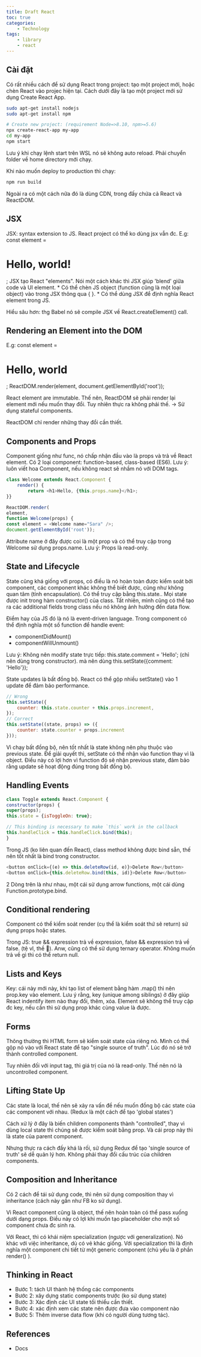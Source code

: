```yaml
---
title: Draft React
toc: true
categories:
    - Technology
tags:
    - library
    - react
---
```


## Cài đặt
Có rất nhiều cách để sử dụng React trong project: tạo một project mới, hoặc chèn React vào projec hiện tại. Cách dưới đây là tạo một project mới sử dụng Create React App.

```bash
sudo apt-get install nodejs
sudo apt-get install npm

# Create new project: (requirement Node=>8.10, npm>=5.6)
npx create-react-app my-app
cd my-app
npm start
```
Lưu ý khi chạy lệnh start trên WSL nó sẽ không auto reload. Phải chuyển folder về home directory mới chạy.

Khi nào muốn deploy to production thì chạy:
```bash
npm run build
```

Ngoài ra có một cách nữa đó là dùng CDN, trong đấy chứa cả React và ReactDOM.

## JSX
JSX: syntax extension to JS. React project có thể ko dùng jsx vẫn đc.
E.g: const element = <h1>Hello, world!</h1>;
JSX tạo React "elements". Nói một cách khác thì JSX giúp 'blend' giữa code và UI element. 
	* 
Có thể chèn JS object (function cũng là một loại object) vào trong JSX thông qua { }.
	* 
Có thể dùng JSX để định nghĩa React element trong JS.



Hiểu sâu hơn: thg Babel nó sẽ compile JSX về React.createElement() call.

## Rendering an Element into the DOM
E.g:
const element = <h1>Hello, world</h1>;
ReactDOM.render(element, document.getElementById('root'));

React element are immutable. Thế nên, ReactDOM sẽ phải render lại element mới nếu muốn thay đổi. Tuy nhiên thực ra không phải thế. -> Sử dụng stateful components.

ReactDOM chỉ render những thay đổi cần thiết.

## Components and Props
Component giống như func, nó chấp nhận đầu vào là props và trả về React element. Có 2 loại component: function-based, class-based (ES6). 
Lưu ý: luôn viết hoa Component, nếu không react sẽ nhầm nó với DOM tags.

```javascript
class Welcome extends React.Component {
    render() {
        return <h1>Hello, {this.props.name}</h1>;
}}

ReactDOM.render(
element,
function Welcome(props) {
const element = <Welcome name="Sara" />;
document.getElementById('root'));
```
Attribute name ở đây được coi là một prop và có thể truy cập trong Welcome sử dụng props.name. 
Lưu ý: Props là read-only.

## State and Lifecycle
State cũng khá giống với props, có điều là nó hoàn toàn được kiểm soát bởi component, các component khác không thể biết được, cũng như không quan tâm (tính encapsulation). Có thể truy cập bằng this.state.<statename>. Mọi state được init trong hàm constructor() của class. 
Tất nhiên, mình cũng có thể tạo ra các additional fields trong class nếu nó không ảnh hưởng đến data flow.

Điểm hay của JS đó là nó là event-driven language. Trong component có thể định nghĩa một số function để handle event:
- componentDidMount()
- componentWillUnmount()


Lưu ý:
Không nên modify state trực tiếp: this.state.comment = 'Hello'; (chỉ nên dùng trong constructor).
mà nên dùng this.setState({comment: 'Hello'});

State updates là bất đồng bộ. React có thể gộp nhiều setState() vào 1 update để đảm bảo performance.

```javascript
// Wrong
this.setState({
    counter: this.state.counter + this.props.increment,
});
// Correct
this.setState((state, props) => ({
    counter: state.counter + props.increment
}));
```

Vì chạy bất đồng bộ, nên tốt nhất là state không nên phụ thuộc vào previous state. Để giải quyết thì, setState có thể nhận vào function thay vì là object. Điều này có lợi hơn vì function đó sẽ nhận previous state, đảm bảo rằng update sẽ hoạt động đúng trong bất đồng bộ.

## Handling Events
```js
class Toggle extends React.Component {
constructor(props) {
super(props);
this.state = {isToggleOn: true};

// This binding is necessary to make `this` work in the callback
this.handleClick = this.handleClick.bind(this);
}
```
Trong JS (ko liên quan đến React), class method không được bind sẵn, thế nên tốt nhất là bind trong constructor.

```js
<button onClick={(e) => this.deleteRow(id, e)}>Delete Row</button>
<button onClick={this.deleteRow.bind(this, id)}>Delete Row</button>
```
2 Dòng trên là như nhau, một cái sử dụng arrow functions, một cái dùng Function.prototype.bind.

## Conditional rendering
Component có thể kiểm soát render (cụ thể là kiểm soát thứ sẽ return) sử dụng props hoặc states.

Trong JS: true && expression trả về expression, false && expression trả về false. (tệ vl, thề 🙂). Anw, cũng có thể sử dụng ternary operator.
Không muốn trả về gì thì có thể return null.

## Lists and Keys
Key: cái này mới này, khi tạo list of element bằng hàm .map() thì nên prop.key vào element. Lưu ý rằng, key (unique among siblings) ở đây giúp React indentify item nào thay đổi, thêm, xóa. Element sẽ không thể truy cập đc key, nếu cần thì sử dụng prop khác cùng value là được.

## Forms
Thông thường thì HTML form sẽ kiểm soát state của riêng nó. Mình có thể gộp nó vào với React state để tạo "single source of truth". Lúc đó nó sẽ trở thành controlled component.

Tuy nhiên đối với input tag, thì giá trị của nó là read-only. Thế nên nó là uncontrolled component.

## Lifting State Up
Các state là local, thế nên sẽ xảy ra vấn đề nếu muốn đồng bộ các state của các component với nhau. (Redux là một cách để tạo 'global states')

Cách xử lý ở đây là biến children components thành "controlled", thay vì dùng local state thì chúng sẽ được kiểm soát bằng prop. Và cái prop này thì là state của parent component. 

Nhưng thực ra cách đấy khá là rối, sử dụng Redux để tạo 'single source of truth' sẽ dễ quản lý hơn. Không phải thay đổi cấu trúc của children components.

## Composition and Inheritance
Có 2 cách để tái sử dụng code, thì nên sử dụng composition thay vì inheritance (cách này gần như FB ko sử dụng).

Vì React component cũng là object, thế nên hoàn toàn có thể pass xuống dưới dạng props. Điều này có lợi khi muốn tạo placeholder cho một số component chưa đc sinh ra.

Với React, thì có khái niệm specialization (ngược với generalization). Nó khác với việc inheritance, dù có vẻ khác giống. Với specialization thì là định nghĩa một component chi tiết từ một generic component (chủ yếu là ở phần render() ).

## Thinking in React
- Bước 1: tách UI thành hệ thống các components
- Bước 2: xây dựng static components trước (ko sử dụng state)
- Bước 3: Xác định các UI state tối thiểu cần thiết.
- Bước 4: xác định xem các state nên được đưa vào component nào
- Bước 5: Thêm inverse data flow (khi có người dùng tương tác).

## References
- Docs
